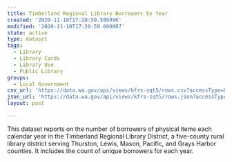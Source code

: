```yaml
---
title: Timberland Regional Library Borrowers by Year
created: '2020-11-10T17:20:59.599996'
modified: '2020-11-10T17:20:59.600007'
state: active
type: dataset
tags:
  - Library
  - Library Cards
  - Library Use
  - Public Library
groups:
  - Local Government
csv_url: 'https://data.wa.gov/api/views/kfrs-zqt5/rows.csv?accessType=DOWNLOAD'
json_url: 'https://data.wa.gov/api/views/kfrs-zqt5/rows.json?accessType=DOWNLOAD'
layout: post

---
```

This dataset reports on the number of borrowers of physical items each calendar year in the Timberland Regional Library District, a five-county rural library district serving Thurston, Lewis, Mason, Pacific, and Grays Harbor counties. It includes the count of unique borrowers for each year.
